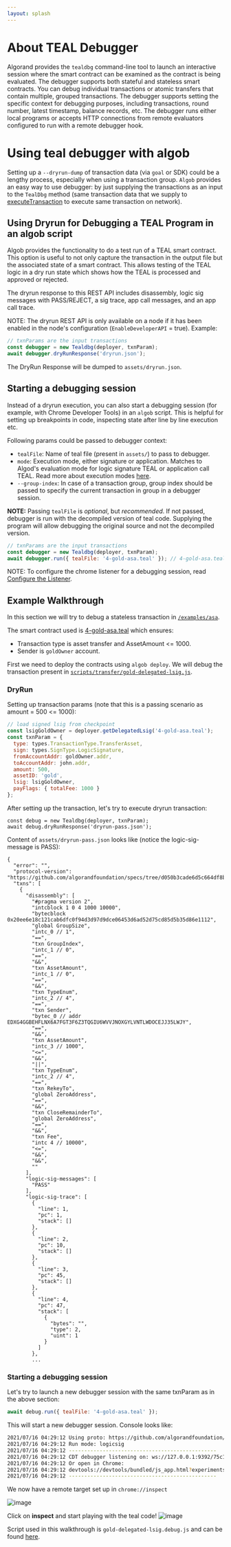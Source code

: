 ```yaml
---
layout: splash
---
```


# About TEAL Debugger

Algorand provides the `tealdbg` command-line tool to launch an interactive session where the smart contract can be examined as the contract is being evaluated. The debugger supports both stateful and stateless smart contracts. You can debug individual transactions or atomic transfers that contain multiple, grouped transactions. The debugger supports setting the specific context for debugging purposes, including transactions, round number, latest timestamp, balance records, etc. The debugger runs either local programs or accepts HTTP connections from remote evaluators configured to run with a remote debugger hook.

# Using teal debugger with algob

Setting up a `--dryrun-dump` of transaction data (via `goal` or SDK) could be a lengthy process, especially when using a transaction group. `Algob` provides an easy way to use debugger: by just supplying the transactions as an input to the `TealDbg` method (same transaction data that we supply to [executeTransaction](https://algobuilder.dev/api/algob/modules.html#executetransaction) to execute same transaction on network).

## Using Dryrun for Debugging a TEAL Program in an algob script

Algob provides the functionality to do a test run of a TEAL smart contract. This option is useful to not only capture the transaction in the output file but the associated state of a smart contract. This allows testing of the TEAL logic in a dry run state which shows how the TEAL is processed and approved or rejected.

The dryrun response to this REST API includes disassembly, logic sig messages with PASS/REJECT, a sig trace, app call messages, and an app call trace.

NOTE: The dryrun REST API is only available on a node if it has been enabled in the node's configuration (`EnableDeveloperAPI` = true).
Example:
```js
// txnParams are the input transactions
const debugger = new Tealdbg(deployer, txnParam);
await debugger.dryRunResponse('dryrun.json');
```

The DryRun Response will be dumped to `assets/dryrun.json`.

## Starting a debugging session

Instead of a dryrun execution, you can also start a debugging session (for example, with Chrome Developer Tools) in an `algob` script. This is helpful for setting up breakpoints in code, inspecting state after line by line execution etc.

Following params could be passed to debugger context:
* `tealFile`: Name of teal file (present in `assets/`) to pass to debugger.
* `mode`: Execution mode, either signature or application. Matches to Algod's evaluation mode for logic signature TEAL or application call TEAL. Read more about execution modes [here](https://github.com/algorand/go-algorand/blob/master/cmd/tealdbg/README.md#execution-mode).
* `--group-index`: In case of a transaction group, group index should be passed to specify the current transaction in group in a debugger session.

**NOTE:** Passing `tealFile` is *optional*, but *recommended*. If not passed, debugger is run with the decompiled version of teal code. Supplying the program will allow debugging the original source and not the decompiled version.

```js
// txnParams are the input transactions
const debugger = new Tealdbg(deployer, txnParam);
await debugger.run({ tealFile: '4-gold-asa.teal' }); // 4-gold-asa.teal present in assets/**/
```

NOTE: To configure the chrome listener for a debugging session, read [Configure the Listener](https://github.com/algorand/go-algorand/blob/master/cmd/tealdbg/README.md#configure-the-listener).

## Example Walkthrough

In this section we will try to debug a stateless transaction in [`/examples/asa`](https://github.com/scale-it/algo-builder/tree/master/examples/asa).

The smart contract used is [4-gold-asa.teal](https://github.com/scale-it/algo-builder/blob/master/examples/asa/assets/teal/4-gold-asa.teal) which ensures:
+ Transaction type is asset transfer and AssetAmount <= 1000.
+ Sender is `goldOwner` account.

First we need to deploy the contracts using `algob deploy`. We will debug the transaction present in [`scripts/transfer/gold-delegated-lsig.js`](https://github.com/scale-it/algo-builder/blob/master/examples/asa/scripts/transfer/gold-delegated-lsig.js).

### DryRun
Setting up transaction params (note that this is a passing scenario as amount = 500 <= 1000):
```js
// load signed lsig from checkpoint
const lsigGoldOwner = deployer.getDelegatedLsig('4-gold-asa.teal');
const txnParam = {
  type: types.TransactionType.TransferAsset,
  sign: types.SignType.LogicSignature,
  fromAccountAddr: goldOwner.addr,
  toAccountAddr: john.addr,
  amount: 500,
  assetID: 'gold',
  lsig: lsigGoldOwner,
  payFlags: { totalFee: 1000 }
};
```
After setting up the transaction, let's try to execute dryrun transaction:
```
const debug = new Tealdbg(deployer, txnParam);
await debug.dryRunResponse('dryrun-pass.json');
```

Content of `assets/dryrun-pass.json` looks like (notice the logic-sig-message is PASS):
```
{
  "error": "",
  "protocol-version": "https://github.com/algorandfoundation/specs/tree/d050b3cade6d5c664df8bd729bf219f179812595",
  "txns": [
    {
      "disassembly": [
        "#pragma version 2",
        "intcblock 1 0 4 1000 10000",
        "bytecblock 0x20ee6e18c121cab6dfc0f94d3d97d9dce06453d6ad52d75cd85d5b35d86e1112",
        "global GroupSize",
        "intc_0 // 1",
        "==",
        "txn GroupIndex",
        "intc_1 // 0",
        "==",
        "&&",
        "txn AssetAmount",
        "intc_1 // 0",
        "==",
        "&&",
        "txn TypeEnum",
        "intc_2 // 4",
        "==",
        "txn Sender",
        "bytec_0 // addr EDXG4GGBEHFLNX6A7FGT3F6Z3TQGIU6WVVJNOXGYLVNTLWDOCEJJ35LWJY",
        "==",
        "&&",
        "txn AssetAmount",
        "intc_3 // 1000",
        "<=",
        "&&",
        "||",
        "txn TypeEnum",
        "intc_2 // 4",
        "==",
        "txn RekeyTo",
        "global ZeroAddress",
        "==",
        "&&",
        "txn CloseRemainderTo",
        "global ZeroAddress",
        "==",
        "&&",
        "txn Fee",
        "intc 4 // 10000",
        "<=",
        "&&",
        "&&",
        ""
      ],
      "logic-sig-messages": [
        "PASS"
      ],
      "logic-sig-trace": [
        {
          "line": 1,
          "pc": 1,
          "stack": []
        },
        {
          "line": 2,
          "pc": 10,
          "stack": []
        },
        {
          "line": 3,
          "pc": 45,
          "stack": []
        },
        {
          "line": 4,
          "pc": 47,
          "stack": [
            {
              "bytes": "",
              "type": 2,
              "uint": 1
            }
          ]
        },
        ...
```

### Starting a debugging session

Let's try to launch a new debugger session with the same txnParam as in the above section:

```js
await debug.run({ tealFile: '4-gold-asa.teal' });
```

This will start a new debugger session. Console looks like:
```bash
2021/07/16 04:29:12 Using proto: https://github.com/algorandfoundation/specs/tree/d050b3cade6d5c664df8bd729bf219f179812595
2021/07/16 04:29:12 Run mode: logicsig
2021/07/16 04:29:12 ------------------------------------------------
2021/07/16 04:29:12 CDT debugger listening on: ws://127.0.0.1:9392/75c19568422ff120671707bc2682e7a3ae6861fe3bdac37571b860efd417e7d7
2021/07/16 04:29:12 Or open in Chrome:
2021/07/16 04:29:12 devtools://devtools/bundled/js_app.html?experiments=true&v8only=false&ws=127.0.0.1:9392/75c19568422ff120671707bc2682e7a3ae6861fe3bdac37571b860efd417e7d7
2021/07/16 04:29:12 ------------------------------------------------
```

We now have a remote target set up in `chrome://inspect`

![image](https://user-images.githubusercontent.com/33264364/125868310-4e121128-db58-4670-aa5e-99ed492f3b94.png)

Click on **inspect** and start playing with the teal code!
![image](https://user-images.githubusercontent.com/33264364/125868869-b55f8e4e-71e9-4742-91b9-75d56bf333d6.png)

Script used in this walkthrough is `gold-delegated-lsig.debug.js` and can be found [here](https://github.com/scale-it/algo-builder/blob/support-tealdbg/examples/asa/scripts/transfer/gold-delegated-lsig.debug.js).
